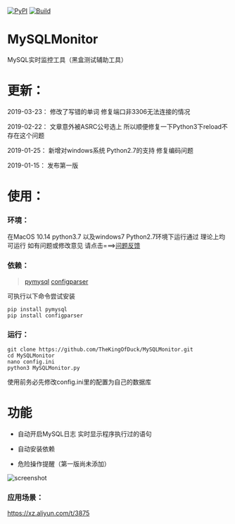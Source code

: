 [![PyPI](https://img.shields.io/badge/Python-All-blue.svg)]()
[![Build](https://img.shields.io/badge/Supported_OS-All-orange.svg)]()

# MySQLMonitor
MySQL实时监控工具（黑盒测试辅助工具）

# 更新：

2019-03-23：
  修改了写错的单词 修复端口非3306无法连接的情况
  
  

2019-02-22：
  文章意外被ASRC公号选上
  所以顺便修复一下Python3下reload不存在这个问题

2019-01-25：
  新增对windows系统 Python2.7的支持
  修复编码问题
  
2019-01-15：
  发布第一版


# 使用：

### 环境：
在MacOS 10.14 python3.7 以及windows7 Python2.7环境下运行通过 
理论上均可运行 如有问题或修改意见 请点击===>[问题反馈](https://github.com/TheKingOfDuck/MySQLMonitor/issues)

### 依赖：


> [pymysql](https://github.com/PyMySQL/PyMySQL)
> [configparser](https://docs.python.org/3/library/configparser.html)

可执行以下命令尝试安装

```
pip install pymysql
pip install configparser
```

### 运行：

```
git clone https://github.com/TheKingOfDuck/MySQLMonitor.git
cd MySQLMonitor
nano config.ini
python3 MySQLMonitor.py
```

使用前务必先修改config.ini里的配置为自己的数据库

# 功能

* 自动开启MySQL日志 实时显示程序执行过的语句

* 自动安装依赖

* 危险操作提醒（第一版尚未添加）

![screenshot](https://github.com/TheKingOfDuck/MySQLMonitor/blob/master/screenshot.png)

### 应用场景：

https://xz.aliyun.com/t/3875
        



